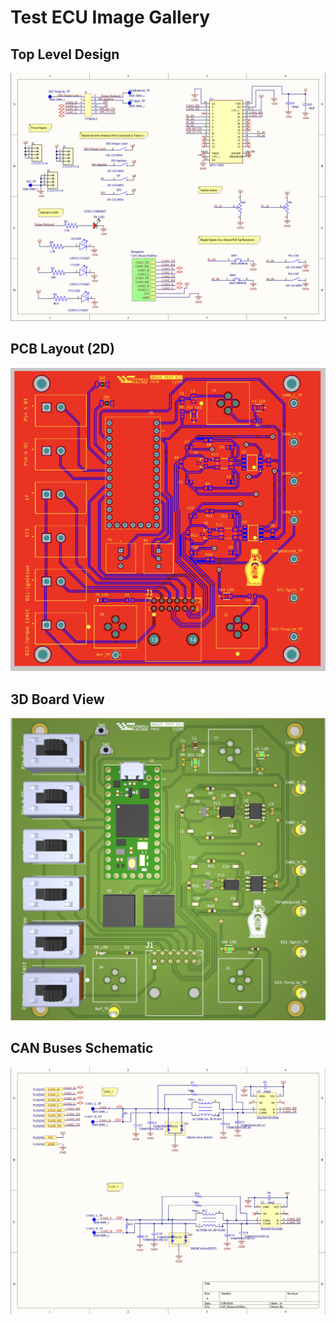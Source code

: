 # Test ECU Image Gallery

<h2>Top Level Design</h2>
<a href="Test_ECU_Top_Level_Design.png">
  <img src="Test_ECU_Top_Level_Design.png" width="800">
</a>

<h2>PCB Layout (2D)</h2>
<a href="Test_ECU_PCB.png">
  <img src="Test_ECU_PCB.png" width="800">
</a>

<h2>3D Board View</h2>
<a href="Test_ECU_3D.png">
  <img src="Test_ECU_3D.png" width="800">
</a>

<h2>CAN Buses Schematic</h2>
<a href="Test_ECU_CAN_Buses.png">
  <img src="Test_ECU_CAN_Buses.png" width="800">
</a>

